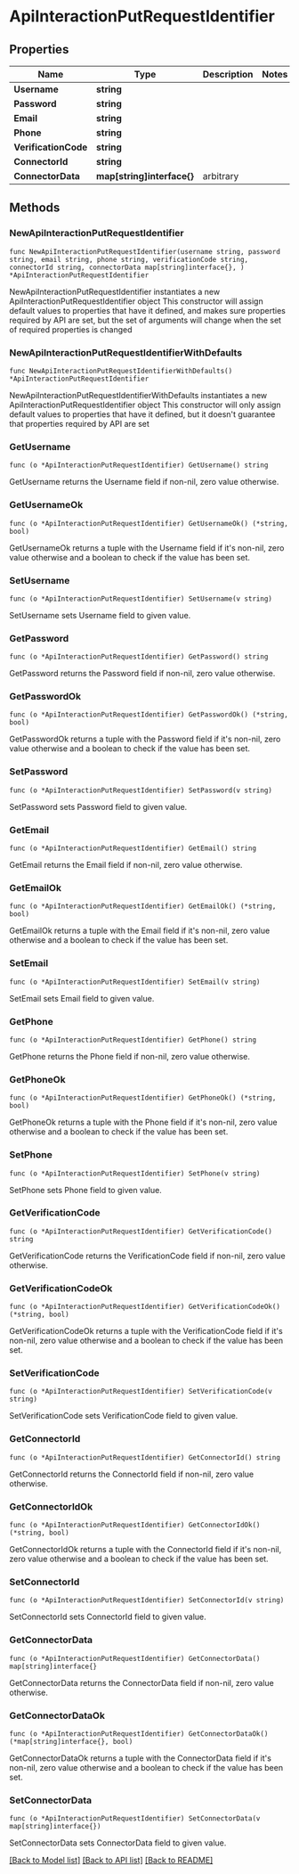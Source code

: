 # ApiInteractionPutRequestIdentifier

## Properties

Name | Type | Description | Notes
------------ | ------------- | ------------- | -------------
**Username** | **string** |  | 
**Password** | **string** |  | 
**Email** | **string** |  | 
**Phone** | **string** |  | 
**VerificationCode** | **string** |  | 
**ConnectorId** | **string** |  | 
**ConnectorData** | **map[string]interface{}** | arbitrary | 

## Methods

### NewApiInteractionPutRequestIdentifier

`func NewApiInteractionPutRequestIdentifier(username string, password string, email string, phone string, verificationCode string, connectorId string, connectorData map[string]interface{}, ) *ApiInteractionPutRequestIdentifier`

NewApiInteractionPutRequestIdentifier instantiates a new ApiInteractionPutRequestIdentifier object
This constructor will assign default values to properties that have it defined,
and makes sure properties required by API are set, but the set of arguments
will change when the set of required properties is changed

### NewApiInteractionPutRequestIdentifierWithDefaults

`func NewApiInteractionPutRequestIdentifierWithDefaults() *ApiInteractionPutRequestIdentifier`

NewApiInteractionPutRequestIdentifierWithDefaults instantiates a new ApiInteractionPutRequestIdentifier object
This constructor will only assign default values to properties that have it defined,
but it doesn't guarantee that properties required by API are set

### GetUsername

`func (o *ApiInteractionPutRequestIdentifier) GetUsername() string`

GetUsername returns the Username field if non-nil, zero value otherwise.

### GetUsernameOk

`func (o *ApiInteractionPutRequestIdentifier) GetUsernameOk() (*string, bool)`

GetUsernameOk returns a tuple with the Username field if it's non-nil, zero value otherwise
and a boolean to check if the value has been set.

### SetUsername

`func (o *ApiInteractionPutRequestIdentifier) SetUsername(v string)`

SetUsername sets Username field to given value.


### GetPassword

`func (o *ApiInteractionPutRequestIdentifier) GetPassword() string`

GetPassword returns the Password field if non-nil, zero value otherwise.

### GetPasswordOk

`func (o *ApiInteractionPutRequestIdentifier) GetPasswordOk() (*string, bool)`

GetPasswordOk returns a tuple with the Password field if it's non-nil, zero value otherwise
and a boolean to check if the value has been set.

### SetPassword

`func (o *ApiInteractionPutRequestIdentifier) SetPassword(v string)`

SetPassword sets Password field to given value.


### GetEmail

`func (o *ApiInteractionPutRequestIdentifier) GetEmail() string`

GetEmail returns the Email field if non-nil, zero value otherwise.

### GetEmailOk

`func (o *ApiInteractionPutRequestIdentifier) GetEmailOk() (*string, bool)`

GetEmailOk returns a tuple with the Email field if it's non-nil, zero value otherwise
and a boolean to check if the value has been set.

### SetEmail

`func (o *ApiInteractionPutRequestIdentifier) SetEmail(v string)`

SetEmail sets Email field to given value.


### GetPhone

`func (o *ApiInteractionPutRequestIdentifier) GetPhone() string`

GetPhone returns the Phone field if non-nil, zero value otherwise.

### GetPhoneOk

`func (o *ApiInteractionPutRequestIdentifier) GetPhoneOk() (*string, bool)`

GetPhoneOk returns a tuple with the Phone field if it's non-nil, zero value otherwise
and a boolean to check if the value has been set.

### SetPhone

`func (o *ApiInteractionPutRequestIdentifier) SetPhone(v string)`

SetPhone sets Phone field to given value.


### GetVerificationCode

`func (o *ApiInteractionPutRequestIdentifier) GetVerificationCode() string`

GetVerificationCode returns the VerificationCode field if non-nil, zero value otherwise.

### GetVerificationCodeOk

`func (o *ApiInteractionPutRequestIdentifier) GetVerificationCodeOk() (*string, bool)`

GetVerificationCodeOk returns a tuple with the VerificationCode field if it's non-nil, zero value otherwise
and a boolean to check if the value has been set.

### SetVerificationCode

`func (o *ApiInteractionPutRequestIdentifier) SetVerificationCode(v string)`

SetVerificationCode sets VerificationCode field to given value.


### GetConnectorId

`func (o *ApiInteractionPutRequestIdentifier) GetConnectorId() string`

GetConnectorId returns the ConnectorId field if non-nil, zero value otherwise.

### GetConnectorIdOk

`func (o *ApiInteractionPutRequestIdentifier) GetConnectorIdOk() (*string, bool)`

GetConnectorIdOk returns a tuple with the ConnectorId field if it's non-nil, zero value otherwise
and a boolean to check if the value has been set.

### SetConnectorId

`func (o *ApiInteractionPutRequestIdentifier) SetConnectorId(v string)`

SetConnectorId sets ConnectorId field to given value.


### GetConnectorData

`func (o *ApiInteractionPutRequestIdentifier) GetConnectorData() map[string]interface{}`

GetConnectorData returns the ConnectorData field if non-nil, zero value otherwise.

### GetConnectorDataOk

`func (o *ApiInteractionPutRequestIdentifier) GetConnectorDataOk() (*map[string]interface{}, bool)`

GetConnectorDataOk returns a tuple with the ConnectorData field if it's non-nil, zero value otherwise
and a boolean to check if the value has been set.

### SetConnectorData

`func (o *ApiInteractionPutRequestIdentifier) SetConnectorData(v map[string]interface{})`

SetConnectorData sets ConnectorData field to given value.



[[Back to Model list]](../README.md#documentation-for-models) [[Back to API list]](../README.md#documentation-for-api-endpoints) [[Back to README]](../README.md)


